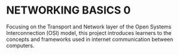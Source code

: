 # NETWORKING BASICS 0
Focusing on the Transport and Network layer of the Open Systems Interconnection (OSI) model, this project introduces learners to the concepts and frameworks used in internet communication between computers.
